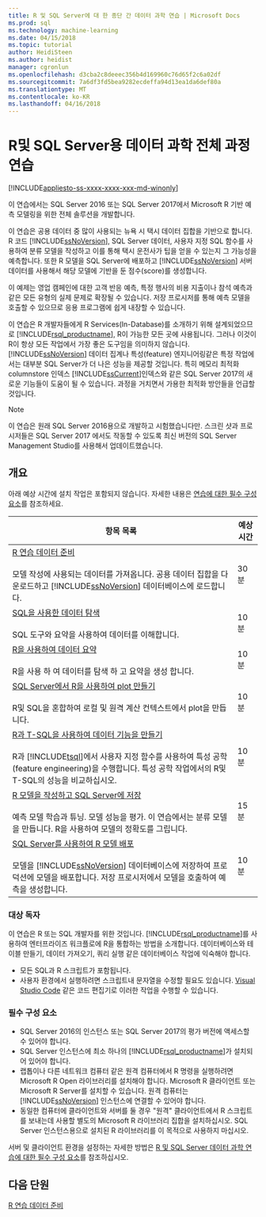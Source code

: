 ```yaml
---
title: R 및 SQL Server에 대 한 종단 간 데이터 과학 연습 | Microsoft Docs
ms.prod: sql
ms.technology: machine-learning
ms.date: 04/15/2018
ms.topic: tutorial
author: HeidiSteen
ms.author: heidist
manager: cgronlun
ms.openlocfilehash: d3cba2c8deeec356b4d169960c76d65f2c6a02df
ms.sourcegitcommit: 7a6df3fd5bea9282ecdeffa94d13ea1da6def80a
ms.translationtype: MT
ms.contentlocale: ko-KR
ms.lasthandoff: 04/16/2018
---
```

# <a name="end-to-end-data-science-walkthrough-for-r-and-sql-server"></a>R및 SQL Server용 데이터 과학 전체 과정 연습
[!INCLUDE[appliesto-ss-xxxx-xxxx-xxx-md-winonly](../../includes/appliesto-ss-xxxx-xxxx-xxx-md-winonly.md)]

이 연습에서는 SQL Server 2016 또는 SQL Server 2017에서 Microsoft R 기반 예측 모델링을 위한 전체 솔루션을 개발합니다.

이 연습은 공용 데이터 중 많이 사용되는 뉴욕 시 택시 데이터 집합을 기반으로 합니다. R 코드 [!INCLUDE[ssNoVersion](../../includes/ssnoversion-md.md)], SQL Server 데이터, 사용자 지정 SQL 함수를 사용하여 분류 모델을 작성하고 이를 통해 택시 운전사가 팁을 얻을 수 있는지 그 가능성을 예측합니다.  또한 R 모델을 SQL Server에 배포하고 [!INCLUDE[ssNoVersion](../../includes/ssnoversion-md.md)] 서버 데이터를 사용해서 해당 모델에 기반을 둔 점수(score)를 생성합니다. 

이 예제는 영업 캠페인에 대한 고객 반응 예측, 특정 행사의 비용 지출이나 참석 예측과 같은 모든 유형의 실제 문제로 확장될 수 있습니다. 저장 프로시저를 통해 예측 모델을 호출할 수 있으므로 응용 프로그램에 쉽게 내장할 수 있습니다. 

이 연습은 R 개발자들에게 R Services(In-Database)를 소개하기 위해 설계되었으므로 [!INCLUDE[rsql_productname](../../includes/rsql-productname-md.md)], R이 가능한 모든 곳에 사용됩니다. 그러나 이것이 R이 항상 모든 작업에서 가장 좋은 도구임을 의미하지 않습니다. [!INCLUDE[ssNoVersion](../../includes/ssnoversion-md.md)]  데이터 집계나 특성(feature) 엔지니어링같은 특정 작업에서는 대부분 SQL Server가 더 나은 성능을 제공할 것입니다.  특히 메모리 최적화 columnstore 인덱스 [!INCLUDE[ssCurrent](../../includes/sscurrent-md.md)]인덱스와 같은 SQL Server 2017의 새로운 기능들이 도움이 될 수 있습니다. 과정을 거치면서 가용한 최적화 방안들을 언급할 것입니다. 

> [!NOTE]
> 이 연습은 원래 SQL Server 2016용으로 개발하고 시험했습니다만. 스크린 샷과 프로시저들은 SQL Server 2017 에서도 작동할 수 있도록 최신 버전의 SQL Server Management Studio를 사용해서 업데이트했습니다.

## <a name="overview"></a>개요

아래 예상 시간에 설치 작업은 포함되지 않습니다. 자세한 내용은 [연습에 대한 필수 구성 요소](../tutorials/walkthrough-prerequisites-for-data-science-walkthroughs.md)를 참조하세요. 

|항목 목록|예상 시간|
|-|------------------------------|
|[R 연습 데이터 준비](../tutorials/walkthrough-prepare-the-data.md) <br /><br />모델 작성에 사용되는 데이터를 가져옵니다. 공용 데이터 집합을 다운로드하고 [!INCLUDE[ssNoVersion](../../includes/ssnoversion-md.md)]  데이터베이스에 로드합니다.|30분|
|[SQL을 사용한 데이터 탐색](../tutorials/walkthrough-view-and-explore-the-data.md) <br /><br />SQL 도구와 요약을 사용하여 데이터를 이해합니다.|10분|
|[R을 사용하여 데이터 요약](../tutorials/walkthrough-view-and-summarize-data-using-r.md) <br /><br />R을 사용 하 여 데이터를 탐색 하 고 요약을 생성 합니다.|10분|
|[SQL Server에서 R을 사용하여 plot 만들기](../tutorials/walkthrough-create-graphs-and-plots-using-r.md) <br /><br />R및 SQL을 혼합하여 로컬 및 원격 계산 컨텍스트에서 plot을 만듭니다.|10분|
|[R과 T-SQL을 사용하여 데이터 기능을 만들기](../tutorials/walkthrough-create-data-features.md) <br /><br />R과 [!INCLUDE[tsql](../../includes/tsql-md.md)]에서 사용자 지정 함수를 사용하여 특성 공학(feature engineering)을 수행합니다. 특성 공학 작업에서의 R및 T-SQL의 성능을 비교하십시오. |10분|
|[R 모델을 작성하고 SQL Server에 저장](../tutorials/walkthrough-build-and-save-the-model.md) <br /><br />예측 모델 학습과 튜닝. 모델 성능을 평가. 이 연습에서는 분류 모델을 만듭니다. R을 사용하여 모델의 정확도를 그립니다.|15분|
|[SQL Server를 사용하여 R 모델 배포](../tutorials/walkthrough-deploy-and-use-the-model.md) <br /><br />모델을 [!INCLUDE[ssNoVersion](../../includes/ssnoversion-md.md)] 데이터베이스에 저장하여 프로덕션에 모델을 배포합니다. 저장 프로시저에서 모델을 호출하여 예측을 생성합니다.|10분|

### <a name="intended-audience"></a>대상 독자

이 연습은 R 또는 SQL 개발자를 위한 것입니다. [!INCLUDE[rsql_productname](../../includes/rsql-productname-md.md)]를 사용하여 엔터프라이즈 워크플로에 R을 통합하는 방법을 소개합니다.  데이터베이스와 테이블 만들기, 데이터 가져오기, 쿼리 실행 같은 데이터베이스 작업에 익숙해야 합니다. 

+ 모든 SQL과 R 스크립트가 포함됩니다. 
+ 사용자 환경에서 실행하려면 스크립트내 문자열을 수정할 필요도 있습니다. [Visual Studio Code](https://code.visualstudio.com/Download) 같은 코드 편집기로 이러한 작업을 수행할 수 있습니다. 

### <a name="prerequisites"></a>필수 구성 요소

+ SQL Server 2016의 인스턴스 또는 SQL Server 2017의 평가 버전에 액세스할 수 있어야 합니다.
+ SQL Server 인스턴스에 최소 하나의 [!INCLUDE[rsql_productname](../../includes/rsql-productname-md.md)]가 설치되어 있어야 합니다. 
+ 랩톱이나 다른 네트워크 컴퓨터 같은 원격 컴퓨터에서 R 명령을 실행하려면 Microsoft R Open 라이브러리를 설치해야 합니다. Microsoft R 클라이언트 또는 Microsoft R Server를 설치할 수 있습니다. 원격 컴퓨터는 [!INCLUDE[ssNoVersion](../../includes/ssnoversion-md.md)] 인스턴스에 연결할 수 있어야 합니다. 
+ 동일한 컴퓨터에 클라이언트와 서버를 둘 경우 "원격" 클라이언트에서 R 스크립트를 보내는데 사용할 별도의 Microsoft R 라이브러리 집합을 설치하십시오. SQL Server 인스턴스용으로 설치된 R 라이브러리를 이 목적으로 사용하지 마십시오.

서버 및 클라이언트 환경을 설정하는 자세한 방법은 [R 및 SQL Server 데이터 과학 연습에 대한 필수 구성 요소](../tutorials/walkthrough-prerequisites-for-data-science-walkthroughs.md)를 참조하십시오. 

## <a name="next-lesson"></a>다음 단원

[R 연습 데이터 준비](../tutorials/walkthrough-prepare-the-data.md)
